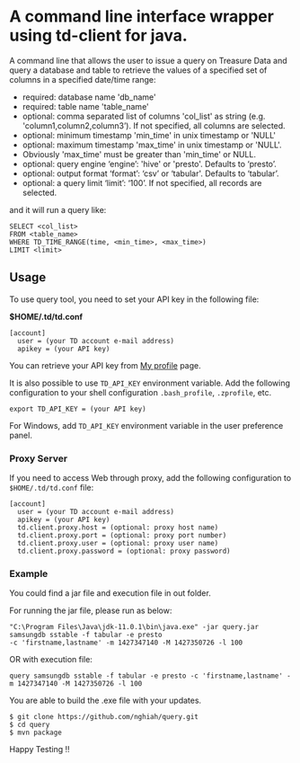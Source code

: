 # A command line interface wrapper using td-client for java.
A command line that allows the user to issue a query on Treasure Data and query a database and
table to retrieve the values of a specified set of columns in a specified date/time range:

 - required: database name 'db_name'
 - required: table name 'table_name'
 - optional: comma separated list of columns 'col_list' as string (e.g. 'column1,column2,column3’). If not specified, all columns are selected.
 - optional: minimum timestamp 'min_time' in unix timestamp or 'NULL'
 - optional: maximum timestamp 'max_time' in unix timestamp or 'NULL'.
 - Obviously 'max_time' must be greater than 'min_time' or NULL.
 - optional: query engine ‘engine’: 'hive' or 'presto'. Defaults to ‘presto’.
 - optional: output format ‘format’: ‘csv’ or ‘tabular'. Defaults to ‘tabular’.
 - optional: a query limit ‘limit’: ‘100’. If not specified, all records are selected.
 
 and it will run a query like:

```
SELECT <col_list>
FROM <table_name>
WHERE TD_TIME_RANGE(time, <min_time>, <max_time>)
LIMIT <limit>

```

## Usage

To use query tool, you need to set your API key in the following file:

**$HOME/.td/td.conf**

```
[account]
  user = (your TD account e-mail address)
  apikey = (your API key)
```

You can retrieve your API key from [My profile](https://console.treasuredata.com/users/current) page.

It is also possible to use `TD_API_KEY` environment variable. Add the following configuration to your shell configuration `.bash_profile`, `.zprofile`, etc.

```
export TD_API_KEY = (your API key)
```

For Windows, add `TD_API_KEY` environment variable in the user preference panel.

### Proxy Server

If you need to access Web through proxy, add the following configuration to `$HOME/.td/td.conf` file:

```
[account]
  user = (your TD account e-mail address)
  apikey = (your API key)
  td.client.proxy.host = (optional: proxy host name)
  td.client.proxy.port = (optional: proxy port number)
  td.client.proxy.user = (optional: proxy user name)
  td.client.proxy.password = (optional: proxy password)
```

### Example

You could find a jar file and execution file in out folder.

For running the jar file, please run as below:

```
"C:\Program Files\Java\jdk-11.0.1\bin\java.exe" -jar query.jar samsungdb sstable -f tabular -e presto 
-c 'firstname,lastname' -m 1427347140 -M 1427350726 -l 100
```

OR with execution file:
```
query samsungdb sstable -f tabular -e presto -c 'firstname,lastname' -m 1427347140 -M 1427350726 -l 100
```

You are able to build the .exe file with your updates.
```
$ git clone https://github.com/nghiah/query.git
$ cd query
$ mvn package
```

Happy Testing !!

